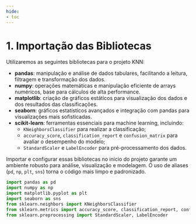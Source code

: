 ```yaml
---
hide:
- toc
---
```


# 1. Importação das Bibliotecas


Utilizaremos as seguintes bibliotecas para o projeto KNN:
- **pandas**: manipulação e análise de dados tabulares, facilitando a leitura, filtragem e transformação dos dados.
- **numpy**: operações matemáticas e manipulação eficiente de arrays numéricos, base para cálculos de alta performance.
- **matplotlib**: criação de gráficos estáticos para visualização dos dados e dos resultados das classificações.
- **seaborn**: gráficos estatísticos avançados e integração com pandas para visualizações mais sofisticadas.
- **scikit-learn**: ferramentas essenciais para machine learning, incluindo:
	- `KNeighborsClassifier` para realizar a classificação;
	- `accuracy_score`, `classification_report` e `confusion_matrix` para avaliar o desempenho do modelo;
	- `StandardScaler` e `LabelEncoder` para pré-processamento dos dados.

Importar e configurar essas bibliotecas no início do projeto garante um ambiente robusto para análise, visualização e modelagem. O uso de aliases (`pd`, `np`, `plt`, `sns`) torna o código mais limpo e padronizado.

```python
import pandas as pd
import numpy as np
import matplotlib.pyplot as plt
import seaborn as sns
from sklearn.neighbors import KNeighborsClassifier
from sklearn.metrics import accuracy_score, classification_report, confusion_matrix
from sklearn.preprocessing import StandardScaler, LabelEncoder
```

